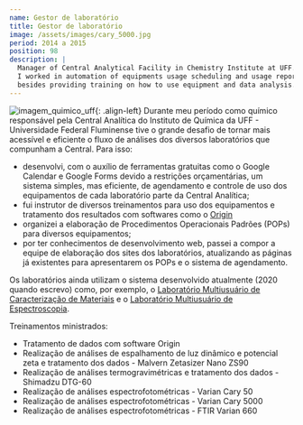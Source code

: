 ```yaml
---
name: Gestor de laboratório
title: Gestor de laboratório
image: /assets/images/cary_5000.jpg
period: 2014 a 2015
position: 98
description: |
  Manager of Central Analytical Facility in Chemistry Institute at UFF.
  I worked in automation of equipments usage scheduling and usage reports,
  besides providing training on how to use equipment and data analysis. 
---
```


![imagem_quimico_uff](/assets/images/cary_5000.jpg){: .align-left}
Durante meu período como químico responsável pela Central Analítica do Instituto
de Química da UFF - Universidade Federal Fluminense tive o grande desafio de
tornar mais acessível e eficiente o fluxo de análises dos diversos laboratórios
que compunham a Central. Para isso:

- desenvolvi, com o auxílio de ferramentas gratuitas como o Google Calendar e
Google Forms devido a restrições orçamentárias, um sistema simples, mas
eficiente, de agendamento e controle de uso dos equipamentos de cada laboratório
parte da Central Analítica; 
- fui instrutor de diversos treinamentos para uso dos equipamentos e tratamento
dos resultados com softwares como o [Origin](https://www.originlab.com/)
- organizei a elaboração de Procedimentos Operacionais Padrões (POPs) para
diversos equipamentos;
- por ter conhecimentos de desenvolvimento web, passei a compor a equipe de
elaboração dos sites dos laboratórios, atualizando as páginas já existentes para
apresentarem os POPs e o sistema de agendamento.

Os laboratórios ainda utilizam o sistema desenvolvido atualmente (2020 quando 
escrevo) como, por exemplo, o [Laboratório Multiusuário de Caracterização de
Materiais](http://www.lamate.uff.br/index.php/formularios-new) e o [Laboratório
Multiusuário de Espectroscopia](http://www.lame.uff.br/index.php/formularios).

Treinamentos ministrados:

- Tratamento de dados com software Origin
- Realização de análises de espalhamento de luz dinâmico e potencial zeta e 
tratamento dos dados - Malvern Zetasizer Nano ZS90
- Realização de análises termogravimétricas e tratamento dos dados - Shimadzu DTG-60
- Realização de análises espectrofotométricas - Varian Cary 50
- Realização de análises espectrofotométricas - Varian Cary 5000
- Realização de análises espectrofotométricas - FTIR Varian 660
